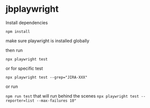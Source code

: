 # jbplaywright


Install dependencies

`npm install`

make sure playwright is installed globally 

then run 

`npx playwright test`

or for specific test

`npx playwright test --grep="JIRA-XXX"`

or run 

`npm run test` that will run behind the scenes `npx playwright test --reporter=list --max-failures 10"`